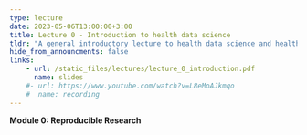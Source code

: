 ```yaml
---
type: lecture
date: 2023-05-06T13:00:00+3:00
title: Lecture 0 - Introduction to health data science
tldr: "A general introductory lecture to health data science and health data science tools."
hide_from_announcments: false
links: 
    - url: /static_files/lectures/lecture_0_introduction.pdf
      name: slides 
    #- url: https://www.youtube.com/watch?v=L8eMoAJkmqo
    #  name: recording
---
```


<strong>Module 0: Reproducible Research</strong>
